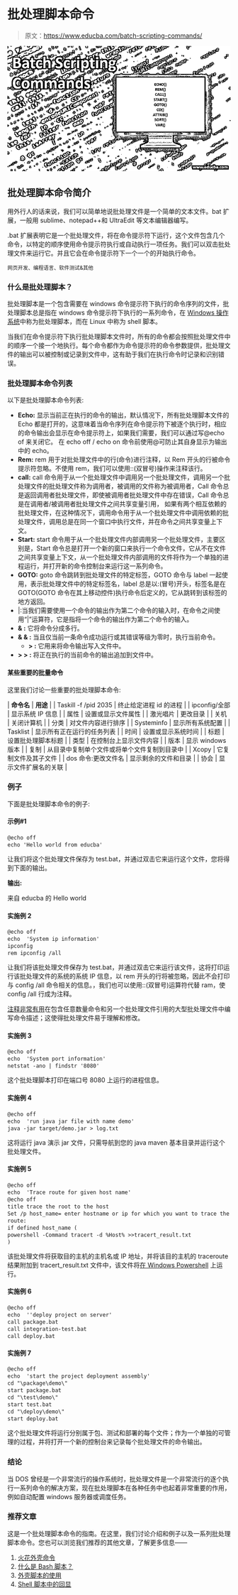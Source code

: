 # 批处理脚本命令

> 原文：<https://www.educba.com/batch-scripting-commands/>

![batch scripting commands](img/0da75c5d6b91e2a68dcf75a8e4d1be13.png)



## 批处理脚本命令简介

用外行人的话来说，我们可以简单地说批处理文件是一个简单的文本文件。bat 扩展，一般用 sublime、notepad++和 UltraEdit 等文本编辑器编写。

.bat 扩展表明它是一个批处理文件，将在命令提示符下运行，这个文件包含几个命令，以特定的顺序使用命令提示符执行或自动执行一项任务。我们可以双击批处理文件来运行它。并且它会在命令提示符下一个一个的开始执行命令。

<small>网页开发、编程语言、软件测试&其他</small>

### 什么是批处理脚本？

批处理脚本是一个包含需要在 windows 命令提示符下执行的命令序列的文件，批处理脚本总是指在 windows 命令提示符下执行的一系列命令，在 [Windows 操作系统](https://www.educba.com/introduction-to-windows/)中称为批处理脚本，而在 Linux 中称为 shell 脚本。

当我们在命令提示符下执行批处理脚本文件时，所有的命令都会按照批处理文件中的顺序一个接一个地执行。每个命令都作为命令提示符的命令参数提供，批处理文件的输出可以被控制或记录到文件中，这有助于我们在执行命令时记录和识别错误。

### 批处理脚本命令列表

以下是批处理脚本命令列表:

*   **Echo:** 显示当前正在执行的命令的输出，默认情况下，所有批处理脚本文件的 Echo 都是打开的，这意味着当命令序列在命令提示符下被逐个执行时，相应的命令输出会显示在命令提示符上，如果我们需要，我们可以通过写@echo of 来关闭它。
    在 echo off / echo on 命令前使用@可防止其自身显示为输出中的 echo。
*   **Rem:** rem 用于对批处理文件中的行(命令)进行注释，以 Rem 开头的行被命令提示符忽略。不使用 rem，我们可以使用::(双冒号)操作来注释该行。
*   **call:** call 命令用于从一个批处理文件中调用另一个批处理文件，调用另一个批处理文件的批处理文件称为调用者，被调用的文件称为被调用者，Call 命令总是返回调用者批处理文件，即使被调用者批处理文件中存在错误，Call 命令总是在调用者/被调用者批处理文件之间共享变量引用， 如果有两个相互依赖的批处理文件，在这种情况下，调用命令用于从一个批处理文件中调用依赖的批处理文件，调用总是在同一个窗口中执行文件，并在命令之间共享变量上下文。
*   **Start:** start 命令用于从一个批处理文件内部调用另一个批处理文件，主要区别是，Start 命令总是打开一个新的窗口来执行一个命令文件，它从不在文件之间共享变量上下文，从一个批处理文件内部调用的文件将作为一个单独的进程运行，并打开新的命令控制台来运行这一系列命令。
*   **GOTO:** goto 命令跳转到批处理文件的特定标签，GOTO 命令与 label 一起使用，表示批处理文件中的特定标签名，label 总是以:(冒号)开头，标签名是在 GOTO(GOTO 命令在其上移动控件)执行命令后定义的，它从跳转到该标签的地方返回。
*   |:当我们需要使用一个命令的输出作为第二个命令的输入时，在命令之间使用“|”运算符，它是指将一个命令的输出作为第二个命令的输入。
*   **& :** 它将命令分成多行。
*   **& & :** 当且仅当前一条命令成功运行或其错误等级为零时，执行当前命令。
    *   **> :** 它用来将命令输出写入文件中。
*   **> > :** 将正在执行的当前命令的输出追加到文件中。

#### **某些重要的批量命令**

这里我们讨论一些重要的批处理脚本命令:

| **命令名** | **用途** |
| Taskill -f /pid 2035 | 终止给定进程 id 的进程 |
| ipconfig/全部 | 显示系统 IP 信息 |
| 属性 | 设置或显示文件属性 |
| 激光唱片 | 更改目录 |
| 关机 | 关闭计算机 |
| 分类 | 对文件内容进行排序 |
| Systeminfo | 显示所有系统配置 |
| Tasklist | 显示所有正在运行的任务列表 |
| 时间 | 设置或显示系统时间 |
| 标题 | 设置批处理脚本标题 |
| 类型 | 在控制台上显示文件内容 |
| 版本 | 显示 windows 版本 |
| 复制 | 从目录中复制单个文件或将单个文件复制到目录中 |
| Xcopy | 它复制文件及其子文件 |
| dos 命令:更改文件名 | 显示剩余的文件和目录 |
| 协会 | 显示文件扩展名的关联 |

### 例子

下面是批处理脚本命令的例子:

#### 示例#1

```
@echo off
echo 'Hello world from educba'
```

让我们将这个批处理文件保存为 test.bat，并通过双击它来运行这个文件，您将得到下面的输出。

**输出:**

来自 educba 的 Hello world

#### 实施例 2

```
@echo off
echo  'System ip information'
ipconfig
rem ipconfig /all
```

让我们将该批处理文件保存为 test.bat，并通过双击它来运行该文件，这将打印运行该批处理文件的系统的系统 IP 信息，以 rem 开头的行将被忽略，因此不会打印与 config /all 命令相关的信息。，我们也可以使用::(双冒号)运算符代替 ram，使 config /all 行成为注释。

[注释非常有用](https://www.educba.com/comments-in-php/)在包含任意数量命令和另一个批处理文件引用的大型批处理文件中编写命令描述；这使得批处理文件易于理解和修改。

#### 实施例 3

```
@echo off
echo  'System port information'
netstat -ano | findstr '8080'
```

这个批处理脚本打印在端口号 8080 上运行的进程信息。

#### 实施例 4

```
@echo off
echo  'run java jar file with name demo'
java -jar target/demo.jar > log.txt
```

这将运行 java 演示 jar 文件，只需导航到您的 java maven 基本目录并运行这个批处理文件。

#### 实施例 5

```
@echo off
echo  'Trace route for given host name'
@echo off
title trace the root to the host
Set /p host_name= enter hostname or ip for which you want to trace the route:
if defined host_name (
powershell -Command tracert -d %Host% >>tracert_result.txt
)
```

该批处理文件将获取目的主机的主机名或 IP 地址，并将该目的主机的 traceroute 结果附加到 tracert_result.txt 文件中，该文件将[在 Windows Powershell](https://www.educba.com/windows-powershell-commands/) 上运行。

#### 实施例 6

```
@echo off
echo  ''deploy project on server'
call package.bat
call integration-test.bat
call deploy.bat
```

#### 实施例 7

```
@echo off
echo  'start the project deployment assembly'
cd "\package\demo\"
start package.bat
cd "\test\demo\"
start test.bat
cd "\deploy\demo\"
start deploy.bat
```

这个批处理文件将运行分别属于包、测试和部署的每个文件；作为一个单独的可管理的过程，并将打开一个新的控制台来记录每个批处理文件的命令输出。

### 结论

当 DOS 曾经是一个非常流行的操作系统时，批处理文件是一个非常流行的逐个执行一系列命令的解决方案，现在批处理脚本在各种任务中也起着非常重要的作用，例如自动配置 windows 服务器或调度任务。

### 推荐文章

这是一个批处理脚本命令的指南。在这里，我们讨论介绍和例子以及一系列批处理脚本命令。您也可以浏览我们推荐的其他文章，了解更多信息——

1.  [火花外壳命令](https://www.educba.com/spark-shell-commands/)
2.  [什么是 Bash 脚本？](https://www.educba.com/what-is-bash-scripting/)
3.  [外壳脚本的使用](https://www.educba.com/uses-of-shell-scripting/)
4.  [Shell 脚本中的回显](https://www.educba.com/echo-in-shell-scripting/)





